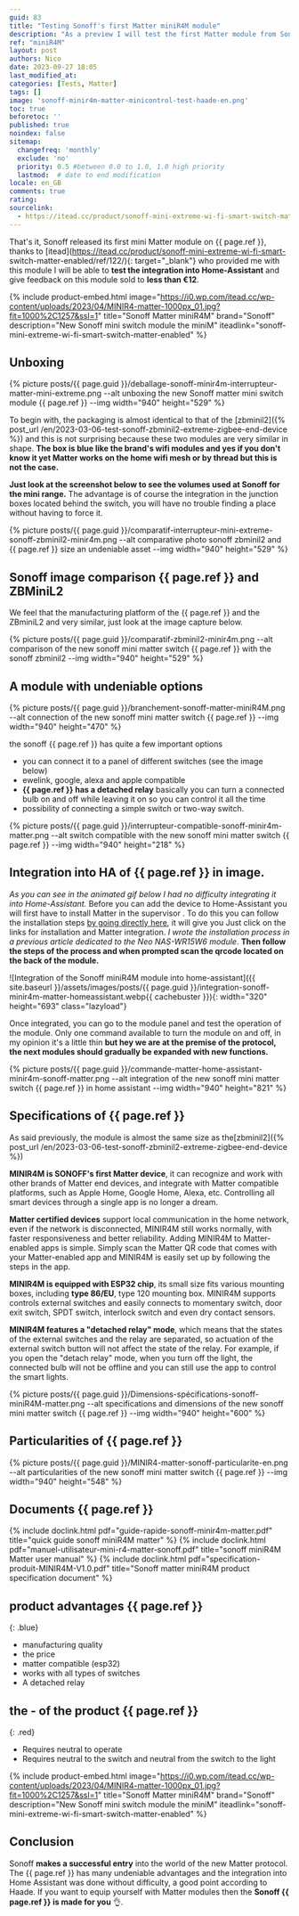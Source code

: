 ```yaml
---
guid: 83
title: "Testing Sonoff's first Matter miniR4M module"
description: "As a preview I will test the first Matter module from Sonoff the miniR4M and an integration into Home Assistant"
ref: "miniR4M"
layout: post
authors: Nico
date: 2023-09-27 18:05
last_modified_at: 
categories: [Tests, Matter]
tags: []
image: 'sonoff-minir4m-matter-minicontrol-test-haade-en.png'
toc: true
beforetoc: ''
published: true
noindex: false
sitemap:
  changefreq: 'monthly'
  exclude: 'no'
  priority: 0.5 #between 0.0 to 1.0, 1.0 high priority
  lastmod:  # date to end modification
locale: en_GB
comments: true
rating:  
sourcelink:
  - https://itead.cc/product/sonoff-mini-extreme-wi-fi-smart-switch-matter-enabled/ref/122/
---
```


That's it, Sonoff released its first mini Matter module on {{ page.ref }}, thanks to [itead](https://itead.cc/product/sonoff-mini-extreme-wi-fi-smart- switch-matter-enabled/ref/122/){: target="_blank"} who provided me with this module I will be able to **test the integration into Home-Assistant** and give feedback on this module sold to **less than €12**.

{% include product-embed.html image="https://i0.wp.com/itead.cc/wp-content/uploads/2023/04/MINIR4-matter-1000px_01.jpg?fit=1000%2C1257&ssl=1" title="Sonoff Matter miniR4M" brand="Sonoff" description="New Sonoff mini switch module the miniM" iteadlink="sonoff-mini-extreme-wi-fi-smart-switch-matter-enabled" %}

## Unboxing

{% picture posts/{{ page.guid }}/deballage-sonoff-minir4m-interrupteur-matter-mini-extreme.png --alt unboxing the new Sonoff matter mini switch module {{ page.ref }} --img width="940" height="529" %}

To begin with, the packaging is almost identical to that of the [zbminil2]({% post_url /en/2023-03-06-test-sonoff-zbminil2-extreme-zigbee-end-device %}) and this is not surprising because these two modules are very similar in shape. **The box is blue like the brand's wifi modules and yes if you don't know it yet Matter works on the home wifi mesh or by thread but this is not the case.**

**Just look at the screenshot below to see the volumes used at Sonoff for the mini range.** The advantage is of course the integration in the junction boxes located behind the switch, you will have no trouble finding a place without having to force it.

{% picture posts/{{ page.guid }}/comparatif-interrupteur-mini-extreme-sonoff-zbminil2-minir4m.png --alt comparative photo sonoff zbminil2 and {{ page.ref }} size an undeniable asset --img width="940" height="529" %}

## Sonoff image comparison {{ page.ref }} and ZBMiniL2

We feel that the manufacturing platform of the {{ page.ref }} and the ZBminiL2 and very similar, just look at the image capture below.

{% picture posts/{{ page.guid }}/comparatif-zbminil2-minir4m.png --alt comparison of the new sonoff mini matter switch {{ page.ref }} with the sonoff zbminil2 --img width="940" height="529" %}

## A module with undeniable options

{% picture posts/{{ page.guid }}/branchement-sonoff-matter-miniR4M.png --alt connection of the new sonoff mini matter switch {{ page.ref }} --img width="940" height="470" %}

the sonoff {{ page.ref }} has quite a few important options
- you can connect it to a panel of different switches (see the image below)
- ewelink, google, alexa and apple compatible
- **{{ page.ref }} has a detached relay** basically you can turn a connected bulb on and off while leaving it on so you can control it all the time
- possibility of connecting a simple switch or two-way switch.

{% picture posts/{{ page.guid }}/interrupteur-compatible-sonoff-minir4m-matter.png --alt switch compatible with the new sonoff mini matter switch {{ page.ref }} --img width="940" height="218" %}

## Integration into HA of {{ page.ref }} in image.

*As you can see in the animated gif below I had no difficulty integrating it into Home-Assistant.* Before you can add the device to Home-Assistant you will first have to install Matter in the supervisor . To do this you can follow the installation steps [by going directly here](installation-test-neo-wifi-matter-NAS-WR15W6-in-home-assistant#1-installation-server-matter), it will give you Just click on the links for installation and Matter integration. *I wrote the installation process in a previous article dedicated to the Neo NAS-WR15W6 module*.
**Then follow the steps of the process and when prompted scan the qrcode located on the back of the module.**

![Integration of the Sonoff miniR4M module into home-assistant]({{ site.baseurl }}/assets/images/posts/{{ page.guid }}/integration-sonoff-minir4m-matter-homeassistant.webp{{ cachebuster }}){: width="320" height="693" class="lazyload"}

Once integrated, you can go to the module panel and test the operation of the module. Only one command available to turn the module on and off, in my opinion it's a little thin **but hey we are at the premise of the protocol, the next modules should gradually be expanded with new functions.**

{% picture posts/{{ page.guid }}/commande-matter-home-assistant-minir4m-sonoff-matter.png --alt integration of the new sonoff mini matter switch {{ page.ref }} in home assistant --img width="940" height="821" %}

## Specifications of {{ page.ref }}

As said previously, the module is almost the same size as the[zbminil2]({% post_url /en/2023-03-06-test-sonoff-zbminil2-extreme-zigbee-end-device %})

**MINIR4M is SONOFF's first Matter device**, it can recognize and work with other brands of Matter end devices, and integrate with Matter compatible platforms, such as Apple Home, Google Home, Alexa, etc. Controlling all smart devices through a single app is no longer a dream.

**Matter certified devices** support local communication in the home network, even if the network is disconnected, MINIR4M still works normally, with faster responsiveness and better reliability. Adding MINIR4M to Matter-enabled apps is simple. Simply scan the Matter QR code that comes with your Matter-enabled app and MINIR4M is easily set up by following the steps in the app.

**MINIR4M is equipped with ESP32 chip**, its small size fits various mounting boxes, including **type 86/EU**, type 120 mounting box. MINIR4M supports controls external switches and easily connects to momentary switch, door exit switch, SPDT switch, interlock switch and even dry contact sensors.

**MINIR4M features a "detached relay" mode**, which means that the states of the external switches and the relay are separated, so actuation of the external switch button will not affect the state of the relay. For example, if you open the "detach relay" mode, when you turn off the light, the connected bulb will not be offline and you can still use the app to control the smart lights.

{% picture posts/{{ page.guid }}/Dimensions-spécifications-sonoff-miniR4M-matter.png --alt specifications and dimensions of the new sonoff mini matter switch {{ page.ref }} --img width="940" height="600" %}

## Particularities of {{ page.ref }}

{% picture posts/{{ page.guid }}/MINIR4-matter-sonoff-particularite-en.png --alt particularities of the new sonoff mini matter switch {{ page.ref }} --img width="940" height="548" %}


## Documents {{ page.ref }}

{% include doclink.html pdf="guide-rapide-sonoff-minir4m-matter.pdf" title="quick guide sonoff miniR4M matter" %}
{% include doclink.html pdf="manuel-utilisateur-mini-r4-matter-sonoff.pdf" title="sonoff miniR4M Matter user manual" %}
{% include doclink.html pdf="specification-produit-MINIR4M-V1.0.pdf" title="Sonoff matter miniR4M product specification document" %}

## **product advantages** {{ page.ref }}
{: .blue}
- manufacturing quality
- the price
- matter compatible (esp32)
- works with all types of switches
- A detached relay


## **the - of the product** {{ page.ref }}
{: .red}
- Requires neutral to operate
- Requires neutral to the switch and neutral from the switch to the light

{% include product-embed.html image="https://i0.wp.com/itead.cc/wp-content/uploads/2023/04/MINIR4-matter-1000px_01.jpg?fit=1000%2C1257&ssl=1" title="Sonoff Matter miniR4M" brand="Sonoff" description="New Sonoff mini switch module the miniM" iteadlink="sonoff-mini-extreme-wi-fi-smart-switch-matter-enabled" %}

## Conclusion

Sonoff **makes a successful entry** into the world of the new Matter protocol. The {{ page.ref }} has many undeniable advantages and the integration into Home Assistant was done without difficulty, a good point according to Haade. If you want to equip yourself with Matter modules then the **Sonoff {{ page.ref }} is made for you** 👌.

